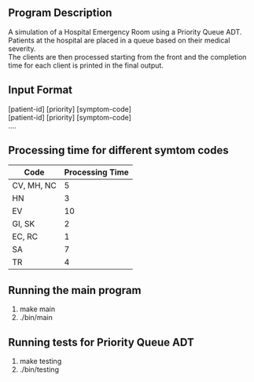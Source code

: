 ## Program Description  

A simulation of a Hospital Emergency Room using a Priority Queue ADT.  
Patients at the hospital are placed in a queue based on their medical severity.  
The clients are then processed starting from the front and the completion time for each client is printed in the final output.  

## Input Format

[patient-id] [priority] [symptom-code]  
[patient-id] [priority] [symptom-code]  
....  

## Processing time for different symtom codes

|Code|Processing Time|
|--------|--------|
|CV, MH, NC|5
|HN|3
|EV|10
|GI, SK|2
|EC, RC|1
|SA|7
|TR|4

## Running the main program  

1. make main
2. ./bin/main

## Running tests for Priority Queue ADT  

1. make testing
2. ./bin/testing
